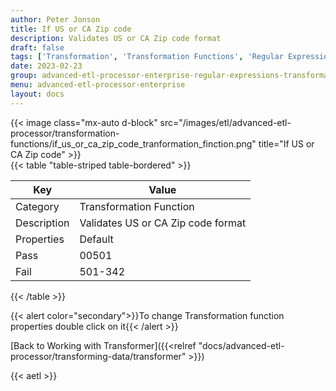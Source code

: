 ```yaml
---
author: Peter Jonson
title: If US or CA Zip code
description: Validates US or CA Zip code format
draft: false
tags: ['Transformation', 'Transformation Functions', 'Regular Expressions']
date: 2023-02-23
group: advanced-etl-processor-enterprise-regular-expressions-transformation
menu: advanced-etl-processor-enterprise
layout: docs
---
```


{{< image class="mx-auto d-block"  src="/images/etl/advanced-etl-processor/transformation-functions/if_us_or_ca_zip_code_tranformation_finction.png" title="If US or CA Zip code" >}}
\
{{< table "table-striped table-bordered" >}}

| Key         | Value                              |
| ----------- | ---------------------------------- |
| Category    | Transformation Function            |
| Description | Validates US or CA Zip code format |
| Properties  | Default                            |
| Pass        | 00501                              |
| Fail        | 501-342                            |

{{< /table >}}

{{< alert color="secondary">}}To change Transformation function properties double click on it{{< /alert >}}

[Back to Working with Transformer]({{<relref "docs/advanced-etl-processor/transforming-data/transformer" >}})

{{< aetl >}}
